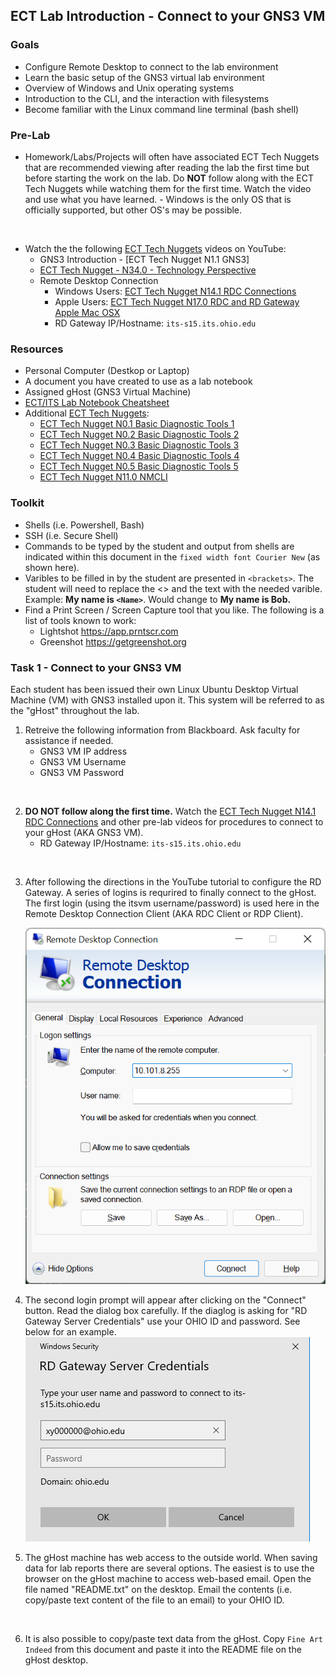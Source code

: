 ## ECT Lab Introduction - Connect to your GNS3 VM

### Goals
-   Configure Remote Desktop to connect to the lab environment
-   Learn the basic setup of the GNS3 virtual lab environment
-   Overview of Windows and Unix operating systems
-   Introduction to the CLI, and the interaction with filesystems
-   Become familiar with the Linux command line terminal (bash shell)

### Pre-Lab
- Homework/Labs/Projects will often have associated ECT Tech Nuggets that are recommended viewing after reading the lab the first time but before starting the work on the lab.  Do **NOT** follow along with the ECT Tech Nuggets while watching them for the first time. Watch the video and use what you have learned. - Windows is the only OS that is officially supported, but other OS's may be possible. 
<br>

- Watch the the following [ECT Tech Nuggets](https://www.youtube.com/@ecttechnuggets9126/featured) videos on YouTube:
    - GNS3 Introduction - [ECT Tech Nugget N1.1 GNS3]
    - [ECT Tech Nugget - N34.0 - Technology Perspective](https://youtu.be/ixrzbdUu8yQ)
    - Remote Desktop Connection
        - Windows Users: [ECT Tech Nugget N14.1 RDC Connections](https://youtu.be/H52fC9hCmdk)
        - Apple Users: [ECT Tech Nugget N17.0 RDC and RD Gateway Apple Mac OSX](https://youtu.be/g1oYzEham8c)
        - RD Gateway IP/Hostname: ```its-s15.its.ohio.edu```

### Resources

- Personal Computer (Destkop or Laptop)
- A document you have created to use as a lab notebook
- Assigned gHost (GNS3 Virtual Machine)
- [ECT/ITS Lab Notebook Cheatsheet](https://github.com/OHIO-ECT/Lab-Notebook-Cheat-Sheet)
- Additional [ECT Tech Nuggets](https://www.youtube.com/@ecttechnuggets9126/featured):
  - [ECT Tech Nugget N0.1 Basic Diagnostic Tools 1](https://youtu.be/_pRXauSnU6U)
  - [ECT Tech Nugget N0.2 Basic Diagnostic Tools 2](https://youtu.be/hWeJlNVaUbU)
  - [ECT Tech Nugget N0.3 Basic Diagnostic Tools 3](https://youtu.be/PMk53TngTio)
  - [ECT Tech Nugget N0.4 Basic Diagnostic Tools 4](https://youtu.be/gD-Tk1Bk7x0)
  - [ECT Tech Nugget N0.5 Basic Diagnostic Tools 5](https://youtu.be/QTIbS9wyfag)
  - [ECT Tech Nugget N11.0 NMCLI](https://youtu.be/43F51qVz9Ds)

### Toolkit

-   Shells (i.e. Powershell, Bash)
-   SSH (i.e. Secure Shell)
-   Commands to be typed by the student and output from shells are indicated within this document in the ``fixed width font Courier New`` (as shown here).
-   Varibles to be filled in by the student are presented in ``<brackets>``. The student will need to replace the <> and the text with the needed varible. Example: **My name is ``<Name>``**. Would change to **My name is Bob.**
-   Find a Print Screen / Screen Capture tool that you like. The following is a list of tools known to work:
    -   Lightshot <https://app.prntscr.com>
    -   Greenshot <https://getgreenshot.org>

### Task 1 - Connect to your GNS3 VM

Each student has been issued their own Linux Ubuntu Desktop Virtual Machine (VM) with GNS3 installed upon it.  This system will be referred to as the "gHost" throughout the lab. 

1.  Retreive the following information from Blackboard. Ask faculty for assistance if needed.
    -   GNS3 VM IP address
    -   GNS3 VM Username
    -   GNS3 VM Password
<br>

2. **DO NOT follow along the first time.** Watch the [ECT Tech Nugget N14.1 RDC Connections](https://youtu.be/H52fC9hCmdk) and other pre-lab videos for procedures to connect to your gHost (AKA GNS3 VM).
    -   RD Gateway IP/Hostname: `its-s15.its.ohio.edu`
<br>

3. After following the directions in the YouTube tutorial to configure the RD Gateway. A series of logins is requrired to finally connect to the gHost. The first login (using the itsvm username/password) is used here in the Remote Desktop Connection Client (AKA RDC Client or RDP Client). 

    ![](./images/RDC-Login-1.png)

4. The second login prompt will appear after clicking on the "Connect" button. Read the dialog box carefully. If the diaglog is asking for "RD Gateway Server Credentials" use your OHIO ID and password. See below for an example.
![](./images/RDC-Login-2.png)

5.  The gHost machine has web access to the outside world. When saving data for lab reports there are several options. The easiest is to use the browser on the gHost machine to access web-based email. Open the file named "README.txt" on the desktop. Email the contents (i.e. copy/paste text content of the file to an email) to your OHIO ID.
<br>

6.  It is also possible to copy/paste text data from the gHost. Copy ``Fine Art Indeed`` from this document and paste it into the README file on the gHost desktop.
